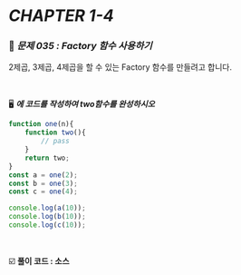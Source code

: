 # _CHAPTER 1-4_

###  :pencil: ​_문제 035 :  Factory 함수 사용하기_

2제곱, 3제곱, 4제곱을 할 수 있는 Factory 함수를 만들려고 합니다.

<br>

:desktop_computer: ***<pass> 에 코드를 작성하여 two함수를 완성하시오***

```javascript
function one(n){
    function two(){
        // pass
    }
    return two;
}
const a = one(2);
const b = one(3);
const c = one(4);

console.log(a(10));
console.log(b(10));
console.log(c(10));
```

<br>

:ballot_box_with_check: **풀이 코드  : 소스**

```javascript
```

